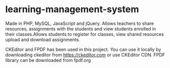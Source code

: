 # learning-management-system

Made in PHP, MySQL, JavaScript and jQuery. Allows teachers to share resources, assignments with the students and view students enrolled in their classes.Allows students to register for classes, view shared resources upload and download assignments.

CKEditor and FPDF has been used in this project. You can use it locally by downloading ckeditor from https://ckeditor.com or use CKEditor CDN. FPDF library can be downloaded from fpdf.org

